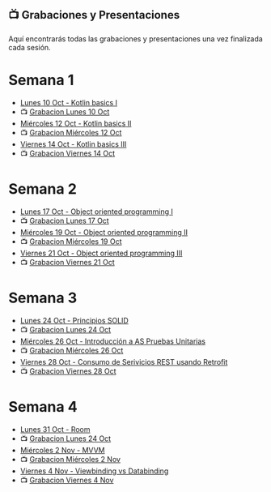 ## 📺 Grabaciones y Presentaciones
Aquí encontrarás todas las grabaciones y presentaciones una vez finalizada cada sesión.

# Semana 1
- [Lunes 10 Oct - Kotlin basics I](https://drive.google.com/file/d/103MTNIR2uhxMVX1sUdPai5vUDAgvKD0V/view?usp=sharing)
- 📺 [Grabacion Lunes 10 Oct](https://drive.google.com/file/d/1ObG2Ccc-0o0oqQuB9ueIMn3Ex9T2dj2l/view?usp=sharing)
- [Miércoles 12 Oct - Kotlin basics II](https://drive.google.com/file/d/157uZrKLx0Ruy-IGU5LZiK33iunfR53wk/view?usp=sharing)
- 📺 [Grabacion Miércoles 12 Oct](https://drive.google.com/file/d/1YU-FgLAL6FSHmcLlgxlDHbXhBN-iU3gM/view?usp=sharing)
- [Viernes 14 Oct - Kotlin basics III](https://drive.google.com/file/d/103MTNIR2uhxMVX1sUdPai5vUDAgvKD0V/view?usp=sharing)
- 📺 [Grabacion Viernes 14 Oct](https://drive.google.com/file/d/1VCC1q972Z7KpcyTha4DYnUSz-raGemNA/view?usp=sharing)

# Semana 2
- [Lunes 17 Oct - Object oriented programming I](https://drive.google.com/file/d/1YGY3zd17ANsZLl_FYKOEVYzi6yBQ4Ewv/view?usp=sharing)
- 📺 [Grabacion Lunes 17 Oct](https://drive.google.com/file/d/105b-daOL58kTf5dQpB-eb5qat-Y9qpQ_/view?usp=sharing)
- [Miércoles 19 Oct - Object oriented programming II](https://drive.google.com/file/d/1ESmk3-jTHO5NOd7s6yMDBjLfENSuVAva/view?usp=sharing)
- 📺 [Grabacion Miércoles 19 Oct](https://drive.google.com/file/d/1yO2GV3SAw8nNJYKuWtZLarXmgWwbdeG5/view?usp=sharing)
- [Viernes 21 Oct - Object oriented programming III](https://drive.google.com/file/d/1Ay8G5otOTSvofUoo8UH9afhhVAfhzruS/view?usp=sharing)
- 📺 [Grabacion Viernes 21 Oct](https://drive.google.com/file/d/1o9zw-0yL_OLLDFlYGhBVK9dYISue5R5f/view?usp=sharing)

# Semana 3
- [Lunes 24 Oct - Principios SOLID](https://drive.google.com/file/d/13nxpdrAv_UhqJGnZF67ubgSSIEqX5BgZ/view?usp=sharing)
- 📺 [Grabacion Lunes 24 Oct](https://drive.google.com/file/d/1dKui03Tj4PqnxMSkIwtNRLrThyeUuYmn/view?usp=sharing)
- [Miércoles 26 Oct - Introducción a AS Pruebas Unitarias](https://drive.google.com/file/d/14PkeDrg_Dm3bwqqbLieQF7ZNTCt2scbl/view?usp=sharing)
- 📺 [Grabacion Miércoles 26 Oct](https://drive.google.com/file/d/1aoyLnQcQfXnA3cAWG2LNIpTuNE3mXof2/view?usp=sharing)
- [Viernes 28 Oct - Consumo de Serivicios REST usando Retrofit](https://drive.google.com/file/d/1ho5jHTzVovDJ4Mj3t69K9i0xRrGd-32f/view?usp=sharing)
- 📺 [Grabacion Viernes 28 Oct](https://drive.google.com/file/d/1avdq3mph2vWk10lAF_xl65CmWNfU7LUm/view?usp=sharing)

# Semana 4
- [Lunes 31 Oct - Room ](https://drive.google.com/file/d/1h07QwsfUYOXCyKfxwn6g3EbSjTyzXc2U/view?usp=sharing)
- 📺 [Grabacion Lunes 24 Oct](https://drive.google.com/file/d/1fZnIDA3dvFnGcFop48wIIQ5mXlcQK7Z1/view?usp=sharing)
- [Miércoles 2 Nov - MVVM](https://drive.google.com/file/d/12PJVaqwfq3gbqfljgwtFVGZ028lhsAo9/view?usp=sharing)
- 📺 [Grabacion Miércoles 2 Nov]()
- [Viernes 4 Nov - Viewbinding vs Databinding](https://drive.google.com/file/d/1Q0oJr6k1PQFdnmwYppPLjuamozdrfU8n/view?usp=sharing)
- 📺 [Grabacion Viernes 4 Nov]()
